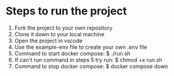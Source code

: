 # Steps to run the project

1. Fork the project to your own repository
2. Clone it down to your local machine 
3. Open the project in vscode
4. Use the example-env file to create your own .env file
5. Command to start docker compose: 
    $ ./run.sh
6.  If can't run command in steps 5 try run:
    $ chmod +x run.sh
7. Command to stop docker compose: 
    $ docker compose down

